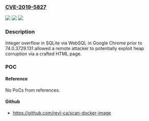 ### [CVE-2019-5827](https://cve.mitre.org/cgi-bin/cvename.cgi?name=CVE-2019-5827)
![](https://img.shields.io/static/v1?label=Product&message=Chrome&color=blue)
![](https://img.shields.io/static/v1?label=Version&message=%3C%2074.0.3729.131%20&color=brighgreen)
![](https://img.shields.io/static/v1?label=Vulnerability&message=Integer%20overflow&color=brighgreen)

### Description

Integer overflow in SQLite via WebSQL in Google Chrome prior to 74.0.3729.131 allowed a remote attacker to potentially exploit heap corruption via a crafted HTML page.

### POC

#### Reference
No PoCs from references.

#### Github
- https://github.com/revl-ca/scan-docker-image

